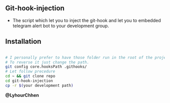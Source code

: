 ## Git-hook-injection

- The script which let you to inject the git-hook and let you to embedded telegram alert bot to your development group.

## Installation 
```sh

# I personally prefer to have those folder run in the root of the project 
# To reverse it just change the path.
git config core.hooksPath .githooks/ 
# Let follow precedure 
cd ~ && git clone repo 
cd git-hook-injection 
cp -r $(your development path)

```


**@LyhourChhen**

